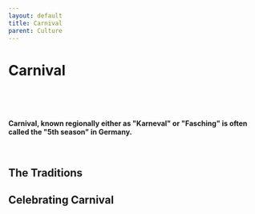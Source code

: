 ```yaml
---
layout: default
title: Carnival
parent: Culture
---
```


# Carnival

&nbsp;

&nbsp;

**Carnival, known regionally either as "Karneval" or "Fasching" is often called the "5th season" in Germany.**

&nbsp;

## The Traditions

## Celebrating Carnival

&nbsp;
